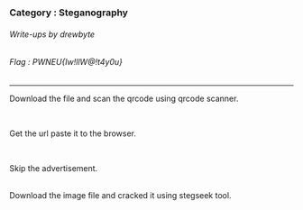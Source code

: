 ### Category : Steganography
###### Write-ups by drewbyte
###### Flag : PWNEU{Iw!llW@!t4y0u}
---

Download the file and scan the qrcode using qrcode scanner.



<br>
<img src="https://github.com/drew-byte/pwneu-writeups/blob/main/00x8%20saved%20images/Pasted%20image%2020240318185254.png" alt="">
 <br>

Get the url paste it to the browser.



<br>
<img src="https://github.com/drew-byte/pwneu-writeups/blob/main/00x8%20saved%20images/Pasted%20image%2020240318185310.png" alt="">
 <br>

Skip the advertisement.


<br>
<img src="https://github.com/drew-byte/pwneu-writeups/blob/main/00x8%20saved%20images/Pasted%20image%2020240318185329.png" alt="">
 <br>
Download the image file and cracked it using stegseek tool.



<br>
<img src="https://github.com/drew-byte/pwneu-writeups/blob/main/00x8%20saved%20images/Pasted%20image%2020240318185551.png" alt="">
 <br>